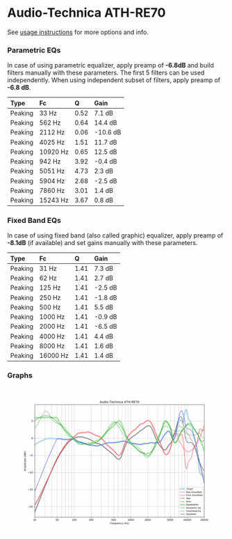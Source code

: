 # Audio-Technica ATH-RE70
See [usage instructions](https://github.com/jaakkopasanen/AutoEq#usage) for more options and info.

### Parametric EQs
In case of using parametric equalizer, apply preamp of **-6.8dB** and build filters manually
with these parameters. The first 5 filters can be used independently.
When using independent subset of filters, apply preamp of **-6.8 dB**.

| Type    | Fc       |    Q | Gain     |
|:--------|:---------|:-----|:---------|
| Peaking | 33 Hz    | 0.52 | 7.1 dB   |
| Peaking | 562 Hz   | 0.64 | 14.4 dB  |
| Peaking | 2112 Hz  | 0.06 | -10.6 dB |
| Peaking | 4025 Hz  | 1.51 | 11.7 dB  |
| Peaking | 10920 Hz | 0.65 | 12.5 dB  |
| Peaking | 942 Hz   | 3.92 | -0.4 dB  |
| Peaking | 5051 Hz  | 4.73 | 2.3 dB   |
| Peaking | 5904 Hz  | 2.68 | -2.5 dB  |
| Peaking | 7860 Hz  | 3.01 | 1.4 dB   |
| Peaking | 15243 Hz | 3.67 | 0.8 dB   |

### Fixed Band EQs
In case of using fixed band (also called graphic) equalizer, apply preamp of **-8.1dB**
(if available) and set gains manually with these parameters.

| Type    | Fc       |    Q | Gain    |
|:--------|:---------|:-----|:--------|
| Peaking | 31 Hz    | 1.41 | 7.3 dB  |
| Peaking | 62 Hz    | 1.41 | 2.7 dB  |
| Peaking | 125 Hz   | 1.41 | -2.5 dB |
| Peaking | 250 Hz   | 1.41 | -1.8 dB |
| Peaking | 500 Hz   | 1.41 | 5.5 dB  |
| Peaking | 1000 Hz  | 1.41 | -0.9 dB |
| Peaking | 2000 Hz  | 1.41 | -6.5 dB |
| Peaking | 4000 Hz  | 1.41 | 4.4 dB  |
| Peaking | 8000 Hz  | 1.41 | 1.6 dB  |
| Peaking | 16000 Hz | 1.41 | 1.4 dB  |

### Graphs
![](./Audio-Technica%20ATH-RE70.png)
